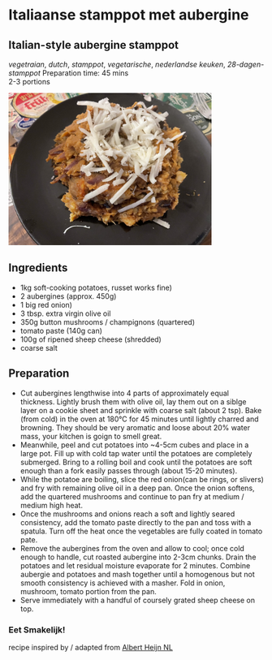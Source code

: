 # Italiaanse stamppot met aubergine 
## Italian-style aubergine stamppot
_vegetraian_, _dutch_, _stamppot_, _vegetarische_, _nederlandse keuken_, _28-dagen-stamppot_
Preparation time: 45 mins  
2-3 portions  

<img src="images/dag-01_italiaanse-stampot-met-aubergine.JPG" alt="drawing" width="400"/>  

## Ingredients
* 1kg soft-cooking potatoes, russet works fine)
* 2 aubergines (approx. 450g)
* 1 big red onion)
* 3 tbsp. extra virgin olive oil
* 350g button mushrooms / champignons (quartered) 
* tomato paste (140g can)
* 100g of ripened sheep cheese (shredded)
* coarse salt 

## Preparation
* Cut aubergines lengthwise into 4 parts of approximately equal thickness. Lightly brush them with olive oil, lay them out on a siblge layer on a cookie sheet and sprinkle with coarse salt (about 2 tsp). Bake (from cold) in the oven at 180°C for 45 minutes until lightly charred and browning. They should be very aromatic and loose about 20% water mass, your kitchen is goign to smell great.
* Meanwhile, peel and cut potatoes into ~4-5cm cubes and place in a large pot. Fill up with cold tap water until the potatoes are completely submerged. Bring to a rolling boil and cook until the potatoes are soft enough than a fork easily passes through (about 15-20 minutes).
* While the potatoe are boiling, slice the red onion(can be rings, or slivers) and fry with remaining olive oil in a deep pan. Once the onion softens, add the quartered mushrooms and continue to pan fry at medium / medium high heat.
* Once the mushrooms and onions reach a soft and lightly seared consistency, add the tomato paste directly to the pan and toss with a spatula. Turn off the heat once the vegetables are fully coated in tomato pate. 
* Remove the aubergines from the oven and allow to cool; once cold enough to handle, cut roasted aubergine into 2-3cm chunks. Drain the potatoes and let residual moisture evaporate for 2 minutes. Combine aubergie and potatoes and mash together until a homogenous but not smooth consistency is achieved with a masher. Fold in onion, mushroom, tomato portion from the pan.
* Serve immediately with a handful of coursely grated sheep cheese on top.

### Eet Smakelijk!

recipe inspired by / adapted from [Albert Heijn NL](https://www.ah.nl/allerhande/recept/R-R719756/italiaanse-stamppot-met-aubergine)

